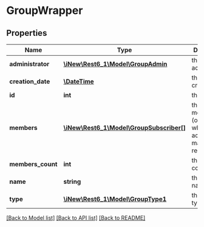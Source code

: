 # GroupWrapper

## Properties
Name | Type | Description | Notes
------------ | ------------- | ------------- | -------------
**administrator** | [**\iNew\Rest6_1\Model\GroupAdmin**](GroupAdmin.md) | the group administrator | [optional] 
**creation_date** | [**\DateTime**](\DateTime.md) | the group creation date | [optional] 
**id** | **int** | the group ID | [optional] 
**members** | [**\iNew\Rest6_1\Model\GroupSubscriber[]**](GroupSubscriber.md) | the group members (only filled when the admin makes the request) | [optional] 
**members_count** | **int** | the members count | [optional] 
**name** | **string** | the group name | [optional] 
**type** | [**\iNew\Rest6_1\Model\GroupType1**](GroupType1.md) | the group type | 

[[Back to Model list]](../README.md#documentation-for-models) [[Back to API list]](../README.md#documentation-for-api-endpoints) [[Back to README]](../README.md)


